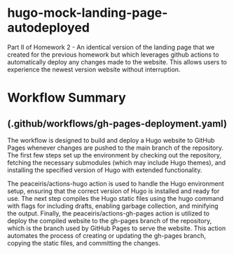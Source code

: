# hugo-mock-landing-page-autodeployed
Part II of Homework 2 - An identical version of the landing page that we created for the previous homework but which leverages github actions to automatically deploy any changes made to the website. This allows users to experience the newest version website without interruption.



# Workflow Summary 
## (.github/workflows/gh-pages-deployment.yaml)

The workflow is designed to build and deploy a Hugo website to GitHub Pages whenever changes are pushed to the main branch of the repository. The first few steps set up the environment by checking out the repository, fetching the necessary submodules (which may include Hugo themes), and installing the specified version of Hugo with extended functionality.

The peaceiris/actions-hugo action is used to handle the Hugo environment setup, ensuring that the correct version of Hugo is installed and ready for use. The next step compiles the Hugo static files using the hugo command with flags for including drafts, enabling garbage collection, and minifying the output. Finally, the peaceiris/actions-gh-pages action is utilized to deploy the compiled website to the gh-pages branch of the repository, which is the branch used by GitHub Pages to serve the website. This action automates the process of creating or updating the gh-pages branch, copying the static files, and committing the changes.